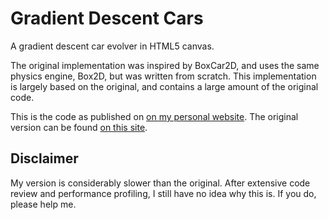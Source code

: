 Gradient Descent Cars
=====================

A gradient descent car evolver in HTML5 canvas.

The original implementation was inspired by BoxCar2D, and uses the same physics engine, Box2D, but was written from scratch. This implementation is largely based on the original, and contains a large amount of the original code.

This is the code as published on <a href="http://j3rn.com/genetic_cars_2/">on my personal website</a>.
The original version can be found <a href="http://rednuht.org/genetic_cars_2/">on this site</a>.

## Disclaimer

My version is considerably slower than the original. After extensive code review and performance profiling, I still have no idea why this is. If you do, please help me.

